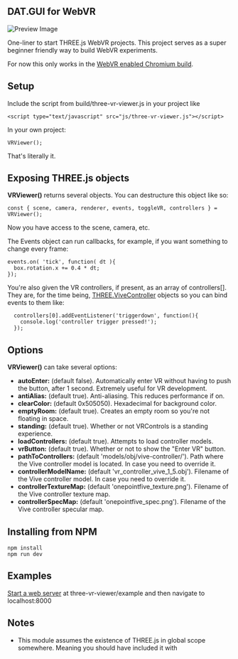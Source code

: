 ## DAT.GUI for WebVR

![Preview Image](http://i.imgur.com/OGgcuQU.png)

One-liner to start THREE.js WebVR projects. This project serves as a super beginner friendly way to build WebVR experiments.

For now this only works in the [WebVR enabled Chromium build](https://webvr.info/get-chrome/).

## Setup ##

Include the script from build/three-vr-viewer.js in your project like

    <script type="text/javascript" src="js/three-vr-viewer.js"></script>

In your own project:

    VRViewer();

That's literally it.

## Exposing THREE.js objects ##

**VRViewer()** returns several objects. You can destructure this object like so:

    const { scene, camera, renderer, events, toggleVR, controllers } = VRViewer();

Now you have access to the scene, camera, etc.

The Events object can run callbacks, for example, if you want something to change every frame:

    events.on( 'tick', function( dt ){
      box.rotation.x += 0.4 * dt;
    });

You're also given the VR controllers, if present, as an array of controllers[]. They are, for the time being, [THREE.ViveController](https://github.com/mrdoob/three.js/blob/dev/examples/js/ViveController.js) objects so you can bind events to them like:

      controllers[0].addEventListener('triggerdown', function(){
        console.log('controller trigger pressed!');
      });

## Options ##
**VRViewer()** can take several options:

- **autoEnter:** (default false). Automatically enter VR without having to push the button, after 1 second. Extremely useful for VR development.
- **antiAlias:** (default true). Anti-aliasing. This reduces performance if on.
- **clearColor:** (default 0x505050). Hexadecimal for background color.
- **emptyRoom:** (default true). Creates an empty room so you're not floating in space.
- **standing:** (default true). Whether or not VRControls is a standing experience.
- **loadControllers:** (default true). Attempts to load controller models.
- **vrButton:** (default true). Whether or not to show the "Enter VR" button.
- **pathToControllers:** (default 'models/obj/vive-controller/'). Path where the Vive controller model is located. In case you need to override it.
- **controllerModelName:** (default 'vr_controller_vive_1_5.obj'). Filename of the Vive controller model. In case you need to override it.
- **controllerTextureMap:** (default 'onepointfive_texture.png'). Filename of the Vive controller texture map.
- **controllerSpecMap:** (default 'onepointfive_spec.png'). Filename of the Vive controller specular map.

## Installing from NPM

    npm install
    npm run dev


## Examples ##
[Start a web server](http://www.2ality.com/2014/06/simple-http-server.html) at three-vr-viewer/example and then navigate to localhost:8000


## Notes ##
* This module assumes the existence of THREE.js in global scope somewhere. Meaning you should have included it with <script> tag before including three-vr-viewer.js.
* You can also include this as an ES6 module directly by doing
    import create from 'VRViewer' if you're installing it from NPM.
